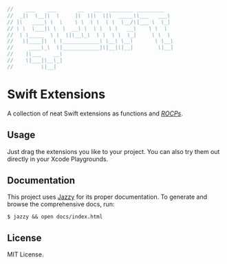 ```swift
//    ___    ___       __   ___  ________ _________
//  _|\  \__|\  \     |\  \|\  \|\  _____\\___   ___\
// |\   ____\ \  \    \ \  \ \  \ \  \__/\|___ \  \_|
// \ \  \___|\ \  \  __\ \  \ \  \ \   __\    \ \  \
//  \ \_____  \ \  \|\__\_\  \ \  \ \  \_|     \ \  \
//   \|____|\  \ \____________\ \__\ \__\       \ \__\
//     ____\_\  \|____________|\|__|\|__|        \|__|
//    |\___    __\
//    \|___|\__\_|
//         \|__|
```

# Swift Extensions

A collection of neat Swift extensions as functions and _[ROCPs]_.

## Usage

Just drag the extensions you like to your project. You can also try them out directly in your Xcode Playgrounds.

## Documentation

This project uses [Jazzy] for its proper documentation. To generate and browse the comprehensive docs, run:

`$ jazzy && open docs/index.html`

[Jazzy]: https://github.com/realm/jazzy

## License

MIT License.

[ROCPs]: https://developer.apple.com/library/prerelease/ios/documentation/Swift/Conceptual/Swift_Programming_Language/Properties.html#//apple_ref/doc/uid/TP40014097-CH14-ID259
